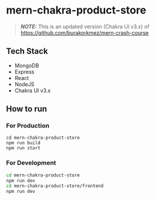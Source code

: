 # mern-chakra-product-store

> **_NOTE:_**  This is an updated version (Chakra UI v3.x) of https://github.com/burakorkmez/mern-crash-course

## Tech Stack
- MongoDB
- Express
- React
- NodeJS
- Chakra UI v3.x

## How to run 

### For Production

```
cd mern-chakra-product-store
npm run build
npm run start
```

### For Development 

```sh
cd mern-chakra-product-store
npm run dev
cd mern-chakra-product-store/frontend
npm run dev
```
